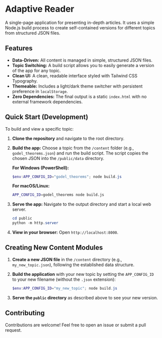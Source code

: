 # Adaptive Reader

A single-page application for presenting in-depth articles. It uses a simple Node.js build process to create self-contained versions for different topics from structured JSON files.

## Features

- **Data-Driven:** All content is managed in simple, structured JSON files.
- **Topic Switching:** A build script allows you to easily generate a version of the app for any topic.
- **Clean UI:** A clean, readable interface styled with Tailwind CSS Typography.
- **Themeable:** Includes a light/dark theme switcher with persistent preference in `localStorage`.
- **Zero Dependencies:** The final output is a static `index.html` with no external framework dependencies.

## Quick Start (Development)

To build and view a specific topic:

1.  **Clone the repository** and navigate to the root directory.

2.  **Build the app:** Choose a topic from the `/content` folder (e.g., `godel_theorems.json`) and run the build script. The script copies the chosen JSON into the `/public/data` directory.

    **For Windows (PowerShell):**
    ```powershell
    $env:APP_CONFIG_ID="godel_theorems"; node build.js
    ```
    **For macOS/Linux:**
    ```bash
    APP_CONFIG_ID=godel_theorems node build.js
    ```

3.  **Serve the app:** Navigate to the output directory and start a local web server.
    ```powershell
    cd public
    python -m http.server
    ```

4.  **View in your browser:** Open `http://localhost:8000`.

## Creating New Content Modules

1.  **Create a new JSON file** in the `/content` directory (e.g., `my_new_topic.json`), following the established data structure.

2.  **Build the application** with your new topic by setting the `APP_CONFIG_ID` to your new filename (without the `.json` extension):
    ```powershell
    $env:APP_CONFIG_ID="my_new_topic"; node build.js
    ```
3.  **Serve the `public` directory** as described above to see your new version.

## Contributing

Contributions are welcome! Feel free to open an issue or submit a pull request.